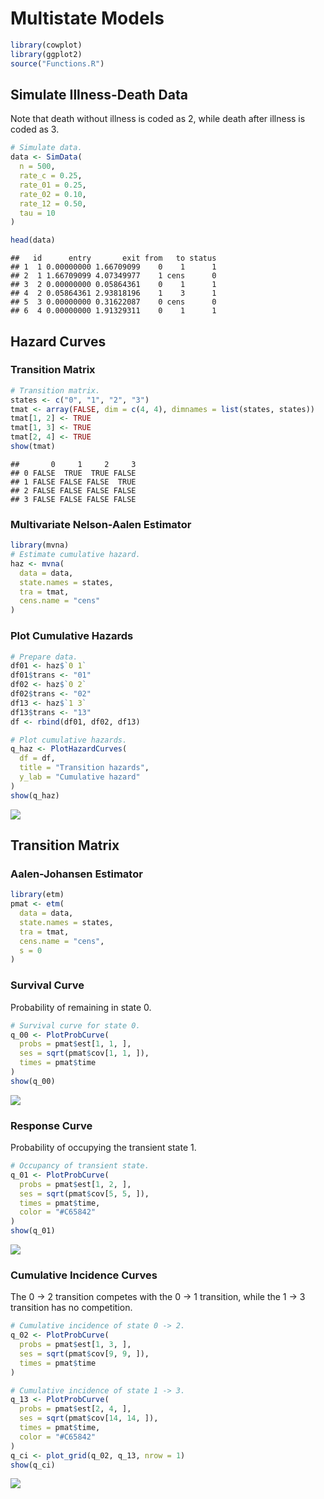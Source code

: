 # Multistate Models


```r
library(cowplot)
library(ggplot2)
source("Functions.R")
```

## Simulate Illness-Death Data

Note that death without illness is coded as 2, while death after illness is coded as 3. 


```r
# Simulate data.
data <- SimData(
  n = 500,
  rate_c = 0.25,
  rate_01 = 0.25,
  rate_02 = 0.10,
  rate_12 = 0.50,
  tau = 10
)

head(data)
```

```
##   id      entry       exit from   to status
## 1  1 0.00000000 1.66709099    0    1      1
## 2  1 1.66709099 4.07349977    1 cens      0
## 3  2 0.00000000 0.05864361    0    1      1
## 4  2 0.05864361 2.93818196    1    3      1
## 5  3 0.00000000 0.31622087    0 cens      0
## 6  4 0.00000000 1.91329311    0    1      1
```

## Hazard Curves

### Transition Matrix


```r
# Transition matrix.
states <- c("0", "1", "2", "3")
tmat <- array(FALSE, dim = c(4, 4), dimnames = list(states, states))
tmat[1, 2] <- TRUE
tmat[1, 3] <- TRUE
tmat[2, 4] <- TRUE
show(tmat)
```

```
##       0     1     2     3
## 0 FALSE  TRUE  TRUE FALSE
## 1 FALSE FALSE FALSE  TRUE
## 2 FALSE FALSE FALSE FALSE
## 3 FALSE FALSE FALSE FALSE
```

### Multivariate Nelson-Aalen Estimator


```r
library(mvna)
# Estimate cumulative hazard.
haz <- mvna(
  data = data,
  state.names = states,
  tra = tmat,
  cens.name = "cens"
)
```

### Plot Cumulative Hazards


```r
# Prepare data.
df01 <- haz$`0 1`
df01$trans <- "01"
df02 <- haz$`0 2`
df02$trans <- "02"
df13 <- haz$`1 3`
df13$trans <- "13"
df <- rbind(df01, df02, df13)

# Plot cumulative hazards.
q_haz <- PlotHazardCurves(
  df = df,
  title = "Transition hazards",
  y_lab = "Cumulative hazard"
)
show(q_haz)
```

<img src="Multistate-Models_files/figure-html/unnamed-chunk-5-1.png" style="display: block; margin: auto;" />

## Transition Matrix

### Aalen-Johansen Estimator


```r
library(etm)
pmat <- etm(
  data = data,
  state.names = states,
  tra = tmat,
  cens.name = "cens",
  s = 0
)
```

### Survival Curve

Probability of remaining in state 0.


```r
# Survival curve for state 0.
q_00 <- PlotProbCurve(
  probs = pmat$est[1, 1, ],
  ses = sqrt(pmat$cov[1, 1, ]),
  times = pmat$time
)
show(q_00)
```

<img src="Multistate-Models_files/figure-html/unnamed-chunk-7-1.png" style="display: block; margin: auto;" />

### Response Curve

Probability of occupying the transient state 1.


```r
# Occupancy of transient state.
q_01 <- PlotProbCurve(
  probs = pmat$est[1, 2, ],
  ses = sqrt(pmat$cov[5, 5, ]),
  times = pmat$time,
  color = "#C65842"
)
show(q_01)
```

<img src="Multistate-Models_files/figure-html/unnamed-chunk-8-1.png" style="display: block; margin: auto;" />

### Cumulative Incidence Curves

The 0 $\to$ 2 transition competes with the 0 $\to$ 1 transition, while the 1 $\to$ 3 transition has no competition. 


```r
# Cumulative incidence of state 0 -> 2.
q_02 <- PlotProbCurve(
  probs = pmat$est[1, 3, ],
  ses = sqrt(pmat$cov[9, 9, ]),
  times = pmat$time
)

# Cumulative incidence of state 1 -> 3.
q_13 <- PlotProbCurve(
  probs = pmat$est[2, 4, ],
  ses = sqrt(pmat$cov[14, 14, ]),
  times = pmat$time,
  color = "#C65842"
)
q_ci <- plot_grid(q_02, q_13, nrow = 1)
show(q_ci)
```

<img src="Multistate-Models_files/figure-html/unnamed-chunk-9-1.png" style="display: block; margin: auto;" />
